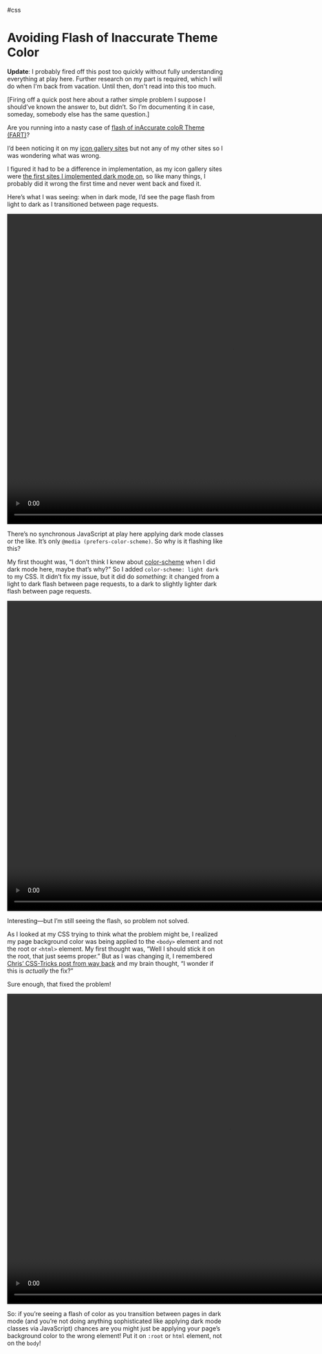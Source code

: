 #css

# Avoiding Flash of Inaccurate Theme Color

**Update**: I probably fired off this post too quickly without fully understanding everything at play here. Further research on my part is required, which I will do when I'm back from vacation. Until then, don't read into this too much. 

[Firing off a quick post here about a rather simple problem I suppose I should’ve known the answer to, but didn’t. So I’m documenting it in case, someday, somebody else has the same question.]

Are you running into a nasty case of [flash of inAccurate coloR Theme (FART)](https://css-tricks.com/flash-of-inaccurate-color-theme-fart/)?

I’d been noticing it on my [icon gallery sites](https://www.iosicongallery.com) but not any of my other sites so I was wondering what was wrong.

I figured it had to be a difference in implementation, as my icon gallery sites were [the first sites I implemented dark mode on](https://blog.jim-nielsen.com/2018/icon-galleries-dark-mode/), so like many things, I probably did it wrong the first time and never went back and fixed it.

Here’s what I was seeing: when in dark mode, I’d see the page flash from light to dark as I transitioned between page requests.

<video
  controls
	src="https://cdn.jim-nielsen.com/blog/2022/fart-white-flash.mp4"
	width="1046"
	height="720">
</video>

There’s no synchronous JavaScript at play here applying dark mode classes or the like. It’s only `@media (prefers-color-scheme)`. So why is it flashing like this?

My first thought was, “I don’t think I knew about [color-scheme](https://blog.jim-nielsen.com/2020/color-scheme-property/) when I  did dark mode here, maybe that’s why?” So I added `color-scheme: light dark` to my CSS. It didn’t fix my issue, but it did do _something_: it changed from a light to dark flash between page requests, to a dark to slightly lighter dark flash between page requests.

<video
  controls
	src="https://cdn.jim-nielsen.com/blog/2022/fart-dark-flash.mp4"
	width="1056"
	height="720">
</video>

Interesting—but I’m still seeing the flash, so problem not solved.

As I looked at my CSS trying to think what the problem might be, I realized my page background color was being applied to the `<body>` element and not the root or `<html>` element. My first thought was, “Well I should stick it on the root, that just seems proper.” But as I was changing it, I remembered [Chris’ CSS-Tricks post from way back](https://css-tricks.com/just-one-of-those-weird-things-about-css-background-on-body/) and my brain thought, “I wonder if this is _actually_ the fix?”

Sure enough, that fixed the problem!

<video
  controls
	src="https://cdn.jim-nielsen.com/blog/2022/fart-no-flash.mp4"
	width="1032"
	height="720">
</video>

So: if you’re seeing a flash of color as you transition between pages in dark mode (and you’re not doing anything sophisticated like applying dark mode classes via JavaScript) chances are you might just be applying your page’s background color to the wrong element! Put it on `:root` or `html` element, not on the `body`!
